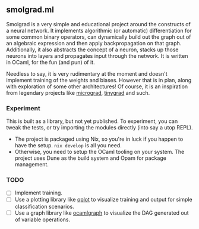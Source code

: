 ## smolgrad.ml
Smolgrad is a very simple and educational project around the constructs of a neural network. It implements algorithmic (or automatic) differentiation for some common binary operators, can dynamically build out the graph out of an algebraic expression and then apply backpropagation on that graph. Additionally, it also abstracts the concept of a neuron, stacks up those neurons into layers and propagates input through the network. It is written in OCaml, for the fun (and pun) of it.

Needless to say, it is very rudimentary at the moment and doesn't implement training of the weights and biases. However that is in plan, along with exploration of some other architectures! Of course, it is an inspiration from legendary projects like [micrograd](https://github.com/karpathy/micrograd), [tinygrad](https://github.com/tinygrad/tinygrad) and such.

### Experiment
This is built as a library, but not yet published. To experiment, you can tweak the tests, or try importing the modules directly (into say a utop REPL).

- The project is packaged using Nix, so you're in luck if you happen to have the setup. `nix develop` is all you need.
- Otherwise, you need to setup the OCaml tooling on your system. The project uses Dune as the build system and Opam for package management.

### TODO

- [ ] Implement training.
- [ ] Use a plotting library like [oplot](https://github.com/sanette/oplot) to visualize training and output for simple classification scenarios.
- [ ] Use a graph library like [ocamlgraph](https://anwarmamat.github.io/ocaml/ocamlgraph) to visualize the DAG generated out of variable operations.
